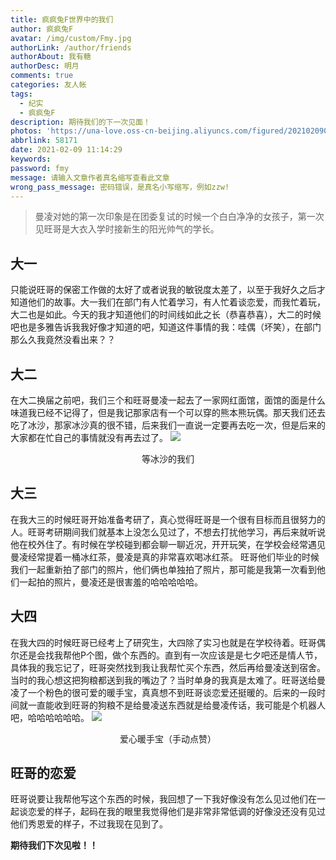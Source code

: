 ```yaml
---
title: 疯疯兔F世界中的我们
author: 疯疯兔F
avatar: /img/custom/Fmy.jpg
authorLink: /author/friends
authorAbout: 我有糖
authorDesc: 明月
comments: true
categories: 友人帐
tags:
  - 纪实
  - 疯疯兔F
description: 期待我们的下一次见面！
photos: 'https://una-love.oss-cn-beijing.aliyuncs.com/figured/2021020902.jpg'
abbrlink: 58171
date: 2021-02-09 11:14:29
keywords:
password: fmy
message: 请输入文章作者真名缩写查看此文章
wrong_pass_message: 密码错误，是真名小写缩写，例如zzw!
---
```

> 曼凌对她的第一次印象是在团委复试的时候一个白白净净的女孩子，第一次见旺哥是大衣入学时接新生的阳光帅气的学长。

## 大一

只能说旺哥的保密工作做的太好了或者说我的敏锐度太差了，以至于我好久之后才知道他们的故事。大一我们在部门有人忙着学习，有人忙着谈恋爱，而我忙着玩，大二也是如此。今天的我才知道他们的时间线如此之长（恭喜恭喜），大二的时候吧也是多雅告诉我我好像才知道的吧，知道这件事情的我：哇偶（坏笑），在部门那么久我竟然没看出来？？

## 大二
在大二换届之前吧，我们三个和旺哥曼凌一起去了一家网红面馆，面馆的面是什么味道我已经不记得了，但是我记那家店有一个可以穿的熊本熊玩偶。那天我们还去吃了冰沙，那家冰沙真的很不错，后来我们一直说一定要再去吃一次，但是后来的大家都在忙自己的事情就没有再去过了。
![](https://una-love.oss-cn-beijing.aliyuncs.com/figured/2021020902.jpg)
<p style="text-align: center;padding:0;margin:0;">等冰沙的我们 </p>

## 大三

在我大三的时候旺哥开始准备考研了，真心觉得旺哥是一个很有目标而且很努力的人。旺哥考研期间我们就基本上没怎么见过了，不想去打扰他学习，再后来就听说他在校外住了。有时候在学校碰到都会聊一聊近况，开开玩笑，在学校会经常遇见曼凌经常提着一桶冰红茶，曼凌是真的非常喜欢喝冰红茶。
旺哥他们毕业的时候我们一起重新拍了部门的照片，他们俩也单独拍了照片，那可能是我第一次看到他们一起拍的照片，曼凌还是很害羞的哈哈哈哈哈。

## 大四
在我大四的时候旺哥已经考上了研究生，大四除了实习也就是在学校待着。旺哥偶尔还是会找我帮他P个图，做个东西的。直到有一次应该是是七夕吧还是情人节，具体我的我忘记了，旺哥突然找到我让我帮忙买个东西，然后再给曼凌送到宿舍。当时的我心想这把狗粮都送到我的嘴边了？当时单身的我真是太难了。旺哥送给曼凌了一个粉色的很可爱的暖手宝，真真想不到旺哥谈恋爱还挺暖的。后来的一段时间就一直能收到旺哥的狗粮不是给曼凌送东西就是给曼凌传话，我可能是个机器人吧，哈哈哈哈哈哈。
![](https://una-love.oss-cn-beijing.aliyuncs.com/figured/2021020903.jpg)
<p style="text-align: center;padding:0;margin:0;">爱心暖手宝（手动点赞） </p>
          
## 旺哥的恋爱
旺哥说要让我帮他写这个东西的时候，我回想了一下我好像没有怎么见过他们在一起谈恋爱的样子，起码在我的眼里我觉得他们是非常非常低调的好像没还没有见过他们秀恩爱的样子，不过我现在见到了。

**期待我们下次见啦！！**

